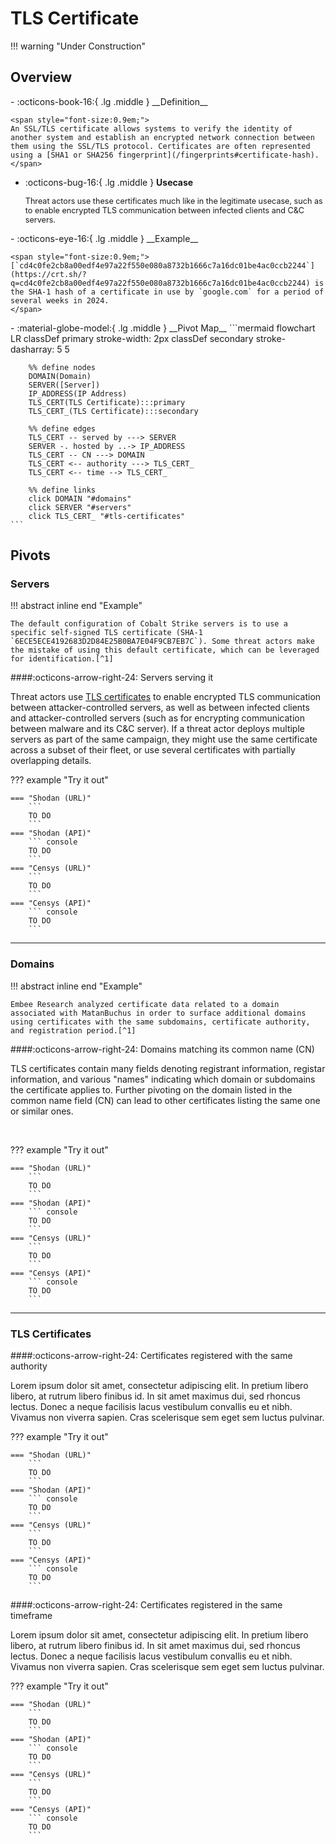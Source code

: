 # TLS Certificate

!!! warning "Under Construction"

## Overview

<div class="grid cards" markdown>
-   :octicons-book-16:{ .lg .middle } __Definition__

	<span style="font-size:0.9em;">
	An SSL/TLS certificate allows systems to verify the identity of another system and establish an encrypted network connection between them using the SSL/TLS protocol. Certificates are often represented using a [SHA1 or SHA256 fingerprint](/fingerprints#certificate-hash).
	</span>

-   :octicons-bug-16:{ .lg .middle } __Usecase__

	<span style="font-size:0.9em;">
    Threat actors use these certificates much like in the legitimate usecase, such as to enable encrypted TLS communication between infected clients and C&C servers.
	</span>
</div>

<div class="grid cards" markdown>
-   :octicons-eye-16:{ .lg .middle } __Example__

	<span style="font-size:0.9em;">
    [`cd4c0fe2cb8a00edf4e97a22f550e080a8732b1666c7a16dc01be4ac0ccb2244`](https://crt.sh/?q=cd4c0fe2cb8a00edf4e97a22f550e080a8732b1666c7a16dc01be4ac0ccb2244) is the SHA-1 hash of a certificate in use by `google.com` for a period of several weeks in 2024.
	</span>
</div>

<div class="grid cards" markdown>
-   :material-globe-model:{ .lg .middle } __Pivot Map__
	```mermaid
	flowchart LR
		classDef primary stroke-width: 2px
		classDef secondary stroke-dasharray: 5 5
		
		%% define nodes
		DOMAIN(Domain)
		SERVER([Server])
		IP_ADDRESS(IP Address)
		TLS_CERT(TLS Certificate):::primary
		TLS_CERT_(TLS Certificate):::secondary
		
		%% define edges
		TLS_CERT -- served by ---> SERVER
		SERVER -. hosted by ..-> IP_ADDRESS
		TLS_CERT -- CN ---> DOMAIN
		TLS_CERT <-- authority ---> TLS_CERT_
		TLS_CERT <-- time --> TLS_CERT_
		
		%% define links
		click DOMAIN "#domains"
		click SERVER "#servers"
		click TLS_CERT_ "#tls-certificates"
	```
</div>

## Pivots

### Servers

!!! abstract inline end "Example"

	The default configuration of Cobalt Strike servers is to use a specific self-signed TLS certificate (SHA-1 `6ECE5ECE4192683D2D84E25B0BA7E04F9CB7EB7C`). Some threat actors make the mistake of using this default certificate, which can be leveraged for identification.[^1]

####:octicons-arrow-right-24: Servers serving it

Threat actors use [TLS certificates](/artifacts/tls-certificate) to enable encrypted TLS communication between attacker-controlled servers, as well as between infected clients and attacker-controlled servers (such as for encrypting communication between malware and its C&C server). If a threat actor deploys multiple servers as part of the same campaign, they might use the same certificate across a subset of their fleet, or use several certificates with partially overlapping details.

??? example "Try it out"

	=== "Shodan (URL)"
		```
		TO DO
		```
	=== "Shodan (API)"
		``` console
		TO DO
		```
	=== "Censys (URL)"
		```
		TO DO
		```
	=== "Censys (API)"
		``` console
		TO DO
		```

---

### Domains

!!! abstract inline end "Example"

	Embee Research analyzed certificate data related to a domain associated with MatanBuchus in order to surface additional domains using certificates with the same subdomains, certificate authority, and registration period.[^1]

####:octicons-arrow-right-24: Domains matching its common name (CN)

TLS certificates contain many fields denoting registrant information, registar information, and various "names" indicating which domain or subdomains the certificate applies to. Further pivoting on the domain listed in the common name field (CN) can lead to other certificates listing the same one or similar ones.

&nbsp;

??? example "Try it out"

	=== "Shodan (URL)"
		```
		TO DO
		```
	=== "Shodan (API)"
		``` console
		TO DO
		```
	=== "Censys (URL)"
		```
		TO DO
		```
	=== "Censys (API)"
		``` console
		TO DO
		```

---

### TLS Certificates

####:octicons-arrow-right-24: Certificates registered with the same authority

Lorem ipsum dolor sit amet, consectetur adipiscing elit. In pretium libero libero, at rutrum libero finibus id. In sit amet maximus dui, sed rhoncus lectus. Donec a neque facilisis lacus vestibulum convallis eu et nibh. Vivamus non viverra sapien. Cras scelerisque sem eget sem luctus pulvinar.

??? example "Try it out"

	=== "Shodan (URL)"
		```
		TO DO
		```
	=== "Shodan (API)"
		``` console
		TO DO
		```
	=== "Censys (URL)"
		```
		TO DO
		```
	=== "Censys (API)"
		``` console
		TO DO
		```

####:octicons-arrow-right-24: Certificates registered in the same timeframe

Lorem ipsum dolor sit amet, consectetur adipiscing elit. In pretium libero libero, at rutrum libero finibus id. In sit amet maximus dui, sed rhoncus lectus. Donec a neque facilisis lacus vestibulum convallis eu et nibh. Vivamus non viverra sapien. Cras scelerisque sem eget sem luctus pulvinar.

??? example "Try it out"

	=== "Shodan (URL)"
		```
		TO DO
		```
	=== "Shodan (API)"
		``` console
		TO DO
		```
	=== "Censys (URL)"
		```
		TO DO
		```
	=== "Censys (API)"
		``` console
		TO DO
		```

[^1]: [Identifying MatanBuchus Domains Through Hardcoded Certificate Values](https://www.embeeresearch.io/tls-certificates-for-threat-intel-dns/)